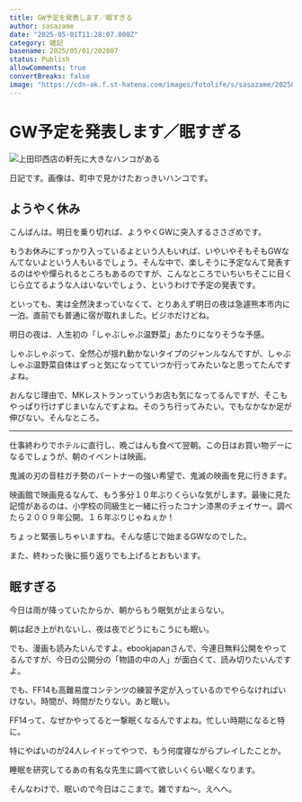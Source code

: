 ```yaml
---
title: GW予定を発表します／眠すぎる
author: sasazame
date: "2025-05-01T11:28:07.000Z"
category: 雑記
basename: 2025/05/01/202807
status: Publish
allowComments: true
convertBreaks: false
image: "https://cdn-ak.f.st-hatena.com/images/fotolife/s/sasazame/20250501/20250501201533.png"
---
```

# GW予定を発表します／眠すぎる

![上田印西店の軒先に大きなハンコがある](https://cdn-ak.f.st-hatena.com/images/fotolife/s/sasazame/20250501/20250501201533.png)

日記です。画像は、町中で見かけたおっきいハンコです。

<!-- Extended Body -->

## ようやく休み

こんばんは。明日を乗り切れば、ようやくGWに突入するささざめです。

もうお休みにすっかり入っているよという人もいれば、いやいやそもそもGWなんてないよという人もいるでしょう。そんな中で、楽しそうに予定なんて発表するのはやや憚られるところもあるのですが、こんなところでいちいちそこに目くじら立てるような人はいないでしょう、というわけで予定の発表です。

といっても、実は全然決まっていなくて、とりあえず明日の夜は急遽熊本市内に一泊。直前でも普通に宿が取れました。ビジホだけどね。

明日の夜は、人生初の「しゃぶしゃぶ温野菜」あたりになりそうな予感。

しゃぶしゃぶって、全然心が揺れ動かないタイプのジャンルなんですが、しゃぶしゃぶ温野菜自体はずっと気になってていつか行ってみたいなと思ってたんですよね。

おんなじ理由で、MKレストランっていうお店も気になってるんですが、そこもやっぱり行けずじまいなんですよね。そのうち行ってみたい。でもなかなか足が伸びない。そんなところ。

* * *

仕事終わりでホテルに直行し、晩ごはんも食べて翌朝。この日はお買い物デーになるでしょうが、朝のイベントは映画。

鬼滅の刃の音柱ガチ勢のパートナーの強い希望で、鬼滅の映画を見に行きます。

映画館で映画見るなんて、もう多分１０年ぶりくらいな気がします。最後に見た記憶があるのは、小学校の同級生と一緒に行ったコナン漆黒のチェイサー。調べたら２００９年公開。１６年ぶりじゃねぇか！

ちょっと緊張しちゃいますね。そんな感じで始まるGWなのでした。

また、終わった後に振り返りでも上げるとおもいます。

## 眠すぎる

今日は雨が降っていたからか、朝からもう眠気が止まらない。

朝は起き上がれないし、夜は夜でどうにもこうにも眠い。

でも、漫画も読みたいんですよ。ebookjapanさんで、今連日無料公開をやってるんですが、今日の公開分の「物語の中の人」が面白くて、読み切りたいんですよ。

でも、FF14も高難易度コンテンツの練習予定が入っているのでやらなければいけない。時間が、時間がたりない。あと眠い。

FF14って、なぜかやってると一撃眠くなるんですよね。忙しい時期になると特に。

特にやばいのが24人レイドってやつで、もう何度寝ながらプレイしたことか。

睡眠を研究してるあの有名な先生に調べて欲しいくらい眠くなります。

そんなわけで、眠いので今日はここまで。雑ですね～。えへへ。